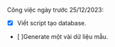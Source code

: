 Công việc ngày trước 25/12/2023:
+ [x] Viết script tạo database.
+ [ ]Generate một vài dữ liệu mẫu.
